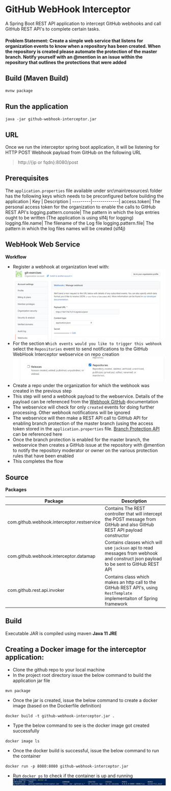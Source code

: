 # GitHub WebHook Interceptor
A Spring Boot REST API application to intercept GitHub webhooks and call GitHub REST API's to complete certain tasks. 

#### Problem Statement: Create a simple web service that listens for organization events to know when a repository has been created. When the repository is created please automate the protection of the master branch. Notify yourself with an @mention in an issue within the repository that outlines the protections that were added

## Build (Maven Build)
`mvnw package`

## Run the application
`java -jar github-webhook-interceptor.jar`

## URL
Once we run the interceptor spring boot application, it will be listening for HTTP POST Webhook payload from GitHub on the following URL
> http://{ip or fqdn}:8080/post

## Prerequisites
>
The `application.properties` file available under src\main\resources\ folder has the following keys which needs to be preconfigured before building the application
| Key | Description |
---------|-------------|
access.token|	The personal access token for the organization to enable the calls to GitHub REST API's
logging.pattern.console|	The pattern in which the logs entries ought to be written (The application is using slf4j for logging)
logging.file.name|	The filename of the Log file
logging.pattern.file|	The pattern in which the log files names will be created (slf4j)

## WebHook Web Service

**Workflow**
* Register a webhook at organization level with:  
![Screenshot](/images/Organization.JPG)
* For the section `Which events would you like to trigger this webhook` select the `Repositories` event to send notifications to the GitHub WebHook Interceptor webservice on repo creation
![Screenshot](/images/RepoWebhook.JPG)
* Create a repo under the organization for which the webhook was created in the previous step
* This step will send a webhook payload to the webservice. Details of the payload can be referenced from the [Webhook GitHub](https://docs.github.com/en/developers/webhooks-and-events/webhook-events-and-payloads#repository) documentation
* The webservice will check for only `created` events for doing further processing. Other webhook notifications will be ignored
* The webservice will then make a REST API call to GitHub API for enabling branch protection of the master branch (using the access token stored in the `application.properties` file. [Branch Protection API](https://docs.github.com/en/rest/reference/repos#branches) can be referenced here
* Once the branch protection is enabled for the master branch, the webservice then creates a GitHub issue at the repository with @mention to notify the repository moderator or owner on the various protection rules that have been enabled
* This completes the flow

## Source
**Packages**

|Package|	Description|
---------|---------
com.github.webhook.interceptor.restservice|	Contains The REST controller that will intercept the POST message from GitHub and also GitHub REST API payload constructor
com.github.webhook.interceptor.datamap|	Contains classes which will use `jackson` api to read messages from webhook and construct json payload to be sent to GitHub REST API
com.github.rest.api.invoker|	Contains class which makes an http call to the GitHub REST API's, using `RestTemplate` implementaiton of Spring framework

## Build
Executable JAR is compiled using maven
**Java 11 JRE**

## Creating a Docker image for the interceptor application:
* Clone the github repo to your local machine
* In the project root directory issue the below command to build the application jar file
>
`mvn package `
* Once the jar is created, issue the below command to create a docker image (based on the Dockerfile definition)
>
`docker build -t github-webhook-interceptor.jar .`
* Type the below command to see is the docker image got created successfully
>
`docker image ls`
* Once the docker build is successful, issue the below command to run the container
>
`docker run -p 8080:8080 github-webhook-interceptor.jar`
* Run `docker ps` to check if the container is up and running
![Screenshot](/images/DockerUp.JPG)

